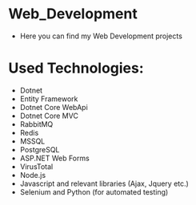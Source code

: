 # Web_Development
- Here you can find my Web Development projects

# Used Technologies:

- Dotnet
- Entity Framework
- Dotnet Core WebApi
- Dotnet Core MVC
- RabbitMQ 
- Redis
- MSSQL
- PostgreSQL
- ASP.NET Web Forms
- VirusTotal
- Node.js
- Javascript and relevant libraries (Ajax, Jquery etc.)
- Selenium and Python (for automated testing)

